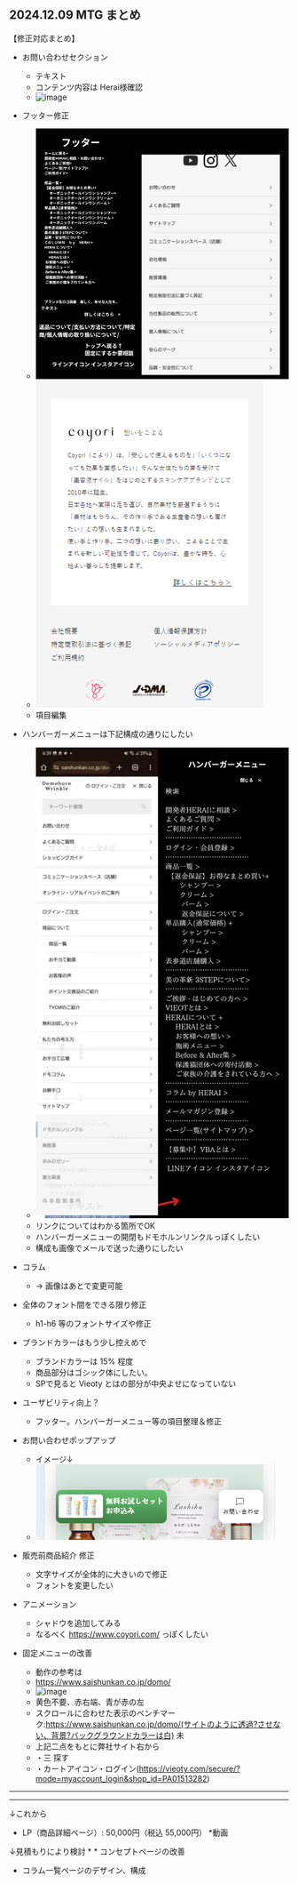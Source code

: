 ## 2024.12.09 MTG まとめ

【修正対応まとめ】

- お問い合わせセクション
    - テキスト
    - コンテンツ内容は Herai様確認
    - ![image](https://github.com/user-attachments/assets/a2207954-ca75-44c0-abe9-6d1743c42a64)


- フッター修正
    - ![Alt text](image.png)
    - ![Alt text](image-1.png)
    - 項目編集


- ハンバーガーメニューは下記構成の通りにしたい
    - ![Alt text](image-2.png)
    - リンクについてはわかる箇所でOK
    - ハンバーガーメニューの開閉もドモホルンリンクルっぽくしたい
    - 構成も画像でメールで送った通りにしたい


- コラム
    - → 画像はあとで変更可能

- 全体のフォント間をできる限り修正
    - h1-h6 等のフォントサイズや修正

- ブランドカラーはもう少し控えめで
    - ブランドカラーは 15% 程度
    - 商品部分はゴシック体にしたい。
    - SPで見ると Vieoty とはの部分が中央よせになっていない


- ユーザビリティ向上？
    - フッター。ハンバーガーメニュー等の項目整理＆修正


- お問い合わせポップアップ
    - イメージ↓
    - ![Alt text](image-3.png)


- 販売前商品紹介 修正
    - 文字サイズが全体的に大きいので修正
    - フォントを変更したい

- アニメーション
    - シャドウを追加してみる
    - なるべく https://www.coyori.com/ っぽくしたい


- 固定メニューの改善
    - 動作の参考は
    - https://www.saishunkan.co.jp/domo/
    - ![image](https://github.com/user-attachments/assets/210b97e8-11bc-4300-bd91-11208a75e1a9)
    - 黄色不要、赤右端、青が赤の左
    - スクロールに合わせた表示のベンチマーク:https://www.saishunkan.co.jp/domo/(サイトのように透過?させない、背景?バックグラウンドカラーは白) 未
    - 上記二点をもとに弊社サイト右から
    - ・三 探す 
    - ・カートアイコン・ログイン(https://vieoty.com/secure/?mode=myaccount_login&shop_id=PA01513282) 


 

-------------------------------------------------------------------------
-------------------------------------------------------------------------

↓これから
* LP（商品詳細ページ）: 50,000円（税込 55,000円）
*動画

↓見積もりにより検討
    *  * コンセプトページの改善
   * コラム一覧ページのデザイン、構成
